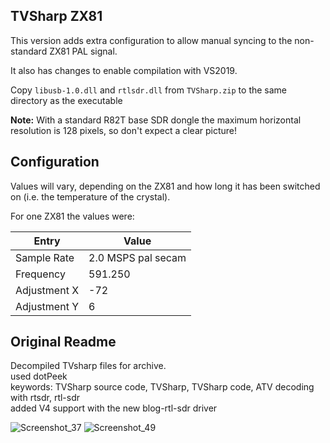 ## TVSharp ZX81
This version adds extra configuration to allow manual syncing to the non-standard ZX81 PAL signal.

It also has changes to enable compilation with VS2019.

Copy `libusb-1.0.dll` and `rtlsdr.dll` from `TVSharp.zip`
to the same directory as the executable

**Note:** With a standard R82T base SDR dongle the maximum horizontal resolution is 128 pixels, so don't expect a clear picture!

## Configuration

Values will vary, depending on the ZX81 and how long it has been switched on (i.e. the temperature of the crystal).

For one ZX81 the values were:

| Entry    | Value |
| -------- | ------- |
| Sample Rate  | 2.0 MSPS pal secam  |
| Frequency | 591.250     |
| Adjustment X    | -72    |
| Adjustment Y    | 6    |

## Original Readme

Decompiled TVsharp files for archive.\
used dotPeek\
keywords: TVSharp source code, TVSharp, TVSharp code, ATV decoding with rtsdr, rtl-sdr\
added V4 support with the new blog-rtl-sdr driver

![Screenshot_37](https://github.com/Sultan-papagani/TVSharp-archive/assets/69393574/178a7400-3557-499e-8d67-a1de48d1dc7f)
![Screenshot_49](https://github.com/Sultan-papagani/TVSharp-archive/assets/69393574/ad30f676-4fef-4914-912a-814949b64109)


